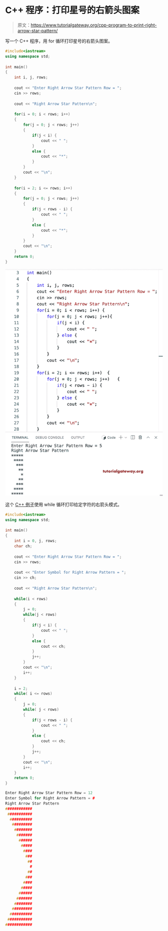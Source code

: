 # C++ 程序：打印星号的右箭头图案

> 原文：<https://www.tutorialgateway.org/cpp-program-to-print-right-arrow-star-pattern/>

写一个 C++ 程序，用 for 循环打印星号的右箭头图案。

```cpp
#include<iostream>
using namespace std;

int main()
{
	int i, j, rows;

    cout << "Enter Right Arrow Star Pattern Row = ";
    cin >> rows;

    cout << "Right Arrow Star Pattern\n"; 

    for(i = 0; i < rows; i++)
    {
    	for(j = 0; j < rows; j++)
		{
            if(j < i) {
                cout << " ";
            } 
            else {
                cout << "*";
            }    
        }
        cout << "\n";
    }	

    for(i = 2; i <= rows; i++)
    {
    	for(j = 0; j < rows; j++)
		{
            if(j < rows - i) {
                cout << " ";
            } 
            else {
                cout << "*";
            }
        }
        cout << "\n";
    }	
 	return 0;
}
```

![CPP Program to Print Right Arrow Star Pattern](img/13c67afc13db9551be81a5ebb9bbcd79.png)

这个 [C++ 例子](https://www.tutorialgateway.org/cpp-programs/)使用 while 循环打印给定字符的右箭头模式。

```cpp
#include<iostream>
using namespace std;

int main()
{
	int i = 0, j, rows;
    char ch;

    cout << "Enter Right Arrow Star Pattern Row = ";
    cin >> rows;

    cout << "Enter Symbol for Right Arrow Pattern = ";
    cin >> ch;

    cout << "Right Arrow Star Pattern\n"; 

    while(i < rows)
    {
        j = 0; 
    	while(j < rows)
		{
            if(j < i) {
                cout << " ";
            } 
            else {
                cout << ch;
            }  
            j++;  
        }
        cout << "\n";
        i++;
    }

    i = 2;
    while( i <= rows)
    {
        j = 0;
    	while( j < rows)
		{
            if(j < rows - i) {
                cout << " ";
            } 
            else {
                cout << ch;
            }
            j++;
        }
        cout << "\n";
        i++;
    }	
 	return 0;
}
```

```cpp
Enter Right Arrow Star Pattern Row = 12
Enter Symbol for Right Arrow Pattern = #
Right Arrow Star Pattern
############
 ###########
  ##########
   #########
    ########
     #######
      ######
       #####
        ####
         ###
          ##
           #
          ##
         ###
        ####
       #####
      ######
     #######
    ########
   #########
  ##########
 ###########
############
```